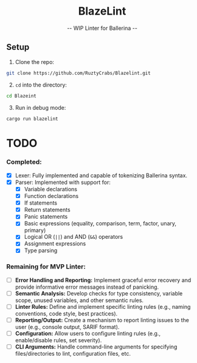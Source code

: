 <div align="center">

# BlazeLint
<p> -- WIP Linter for Ballerina --  </p>

</div>

## Setup

1. Clone the repo:

```bash
git clone https://github.com/RuztyCrabs/Blazelint.git
```

2. `cd` into the directory:

```bash
cd Blazeint
```

3. Run in debug mode:

```bash
cargo run blazelint
```
# TODO

### Completed:

- [x] Lexer: Fully implemented and capable of tokenizing Ballerina syntax.
- [x] Parser: Implemented with support for:
  - [x] Variable declarations
  - [x] Function declarations
  - [x] If statements
  - [x] Return statements
  - [x] Panic statements
  - [x] Basic expressions (equality, comparison, term, factor, unary, primary)
  - [x] Logical OR (`||`) and AND (`&&`) operators
  - [x] Assignment expressions
  - [x] Type parsing

### Remaining for MVP Linter:

- [ ] **Error Handling and Reporting:** Implement graceful error recovery and provide informative error messages instead of panicking.
- [ ] **Semantic Analysis:** Develop checks for type consistency, variable scope, unused variables, and other semantic rules.
- [ ] **Linter Rules:** Define and implement specific linting rules (e.g., naming conventions, code style, best practices).
- [ ] **Reporting/Output:** Create a mechanism to report linting issues to the user (e.g., console output, SARIF format).
- [ ] **Configuration:** Allow users to configure linting rules (e.g., enable/disable rules, set severity).
- [ ] **CLI Arguments:** Handle command-line arguments for specifying files/directories to lint, configuration files, etc.

